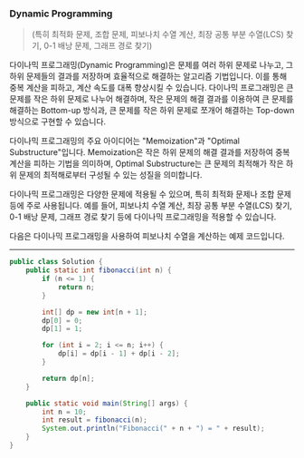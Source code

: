 ### Dynamic Programming

> (특히 최적화 문제, 조합 문제, 피보나치 수열 계산, 최장 공통 부분 수열(LCS) 찾기, 0-1 배낭 문제, 그래프 경로 찾기)

다이나믹 프로그래밍(Dynamic Programming)은 문제를 여러 하위 문제로 나누고, 그 하위 문제들의 결과를 저장하며 효율적으로 해결하는 알고리즘 기법입니다. 이를 통해 중복 계산을 피하고, 계산 속도를 대폭 향상시킬 수 있습니다. 다이나믹 프로그래밍은 큰 문제를 작은 하위 문제로 나누어 해결하며, 작은 문제의 해결 결과를 이용하여 큰 문제를 해결하는 Bottom-up 방식과, 큰 문제를 작은 하위 문제로 쪼개어 해결하는 Top-down 방식으로 구현할 수 있습니다.

다이나믹 프로그래밍의 주요 아이디어는 "Memoization"과 "Optimal Substructure"입니다. Memoization은 작은 하위 문제의 해결 결과를 저장하여 중복 계산을 피하는 기법을 의미하며, Optimal Substructure는 큰 문제의 최적해가 작은 하위 문제의 최적해로부터 구성될 수 있는 성질을 의미합니다.

다이나믹 프로그래밍은 다양한 문제에 적용될 수 있으며, 특히 최적화 문제나 조합 문제 등에 주로 사용됩니다. 예를 들어, 피보나치 수열 계산, 최장 공통 부분 수열(LCS) 찾기, 0-1 배낭 문제, 그래프 경로 찾기 등에 다이나믹 프로그래밍을 적용할 수 있습니다.

다음은 다이나믹 프로그래밍을 사용하여 피보나치 수열을 계산하는 예제 코드입니다.

---

```java
public class Solution {
    public static int fibonacci(int n) {
        if (n <= 1) {
            return n;
        }

        int[] dp = new int[n + 1];
        dp[0] = 0;
        dp[1] = 1;

        for (int i = 2; i <= n; i++) {
            dp[i] = dp[i - 1] + dp[i - 2];
        }

        return dp[n];
    }

    public static void main(String[] args) {
        int n = 10;
        int result = fibonacci(n);
        System.out.println("Fibonacci(" + n + ") = " + result);
    }
}

```
